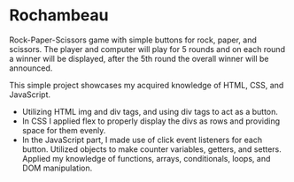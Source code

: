 # Rochambeau

Rock-Paper-Scissors game with simple buttons for rock, paper, and scissors. The player and computer will play for 5 rounds and on each round a winner will be displayed, after the 5th round the overall winner will be announced.  
  
This simple project showcases my acquired knowledge of HTML, CSS, and JavaScript.
* Utilizing HTML img and div tags, and using div tags to act as a button.
* In CSS I applied flex to properly display the divs as rows and providing space for them evenly.
* In the JavaScript part, I made use of click event listeners for each button. Utilized objects to make counter variables, getters, and setters. Applied my knowledge of functions, arrays, conditionals, loops, and DOM manipulation.